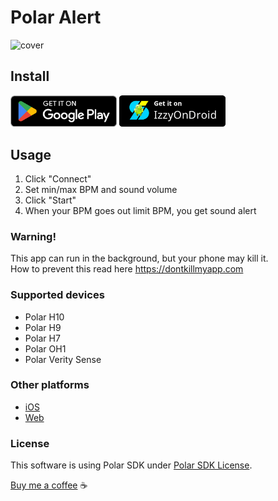 # Polar Alert

![cover](https://raw.githubusercontent.com/nikashitsa/polar-alert-android/master/cover.png)

## Install

[<img src="assets/googleplay.png" width="170">](https://play.google.com/store/apps/details?id=com.nikashitsa.polar_alert_android)
[<img src="assets/izzysoft.png" width="170">](https://apt.izzysoft.de/fdroid/index/apk/com.nikashitsa.polar_alert_android)

## Usage

1. Click "Connect"
2. Set min/max BPM and sound volume
3. Click "Start"
4. When your BPM goes out limit BPM, you get sound alert

### Warning!

This app can run in the background, but your phone may kill it.  
How to prevent this read here https://dontkillmyapp.com

### Supported devices

- Polar H10
- Polar H9
- Polar H7
- Polar OH1
- Polar Verity Sense

### Other platforms

- [iOS](https://github.com/nikashitsa/polar-alert-ios)
- [Web](https://github.com/nikashitsa/polar-h10-alert)

### License

This software is using Polar SDK under [Polar SDK License](Polar_SDK_License.txt).

[Buy me a coffee](https://www.paypal.com/donate/?hosted_button_id=DR69Z26Z8DJVE) ☕️
